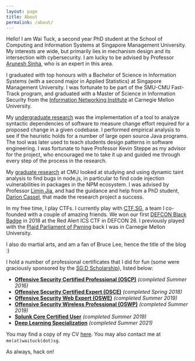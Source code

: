 ```yaml
---
layout: page
title: About
permalink: /about/
---
```


Hello! I am Wai Tuck, a second year PhD student at the School of Computing and Information Systems at Singapore Management University. My interests are wide, but primarily lies in mechanism design and its intersection with cybersecurity. I am lucky to be advised by Professor [Arunesh Sinha](http://aruneshsinha.net/), who is an expert in this area.

I graduated with top honours with a Bachelor of Science in Information Systems (with a second major in Applied Statistics) at Singapore Management University. I was fortunate to be part of the SMU-CMU Fast-Track program, and graduated with a Master of Science in Information Security from the [Information Networking Institute](https://www.cmu.edu/ini/) at Carnegie Mellon University.

My [undergraduate research](https://ieeexplore.ieee.org/document/8166695) was the implementation of a tool to analyze syntactic dependencies of software to measure change effort required for a proposed change in a given codebase. I performed empirical analysis to see if the heuristic holds for a number of large open source Java programs. The tool was later used to teach students design patterns in software engineering. I was fortunate to have Professor Kevin Steppe as my advisor for the project, who encouraged me to take it up and
guided me through every step of the process in the research.

My [graduate research](https://github.com/wongwaituck/wongwaituck.github.io/raw/master/master_thesis.pdf) at CMU looked at studying and using dynamic taint analysis to find bugs in node.js, in particular to find code injection vulnerabilities in packages in the NPM ecosystem. I was advised by Professor [Limin Jia](https://www.andrew.cmu.edu/user/liminjia/), and had the guidance and help from a PhD student, [Darion Cassel](https://darioncassel.me/), that made the research project a success.

In my free time, I play CTFs. I currently play with [CTF.SG](https://ctftime.org/team/77768), a team I co-founded with a couple of amazing friends. We won our first [DEFCON Black Badge](https://www.defcon.org/html/links/dc-black-badge.html) in 2018 at the Red Alert ICS CTF in DEFCON 26. I previously played with the [Plaid Parliament of Pwning](https://www.cmu.edu/ini/news/2019/defcon-champion20191.html) back I was in Carnegie Mellon University. 

I also do martial arts, and am a fan of Bruce Lee, hence the title of the blog :)

I hold a number of professional certificates that I did for fun (some were graciously sponsored by the [SG:D Scholarship](https://www.imda.gov.sg/IMTalent/programmes/sgd-undergraduate)), listed below:

- [**Offensive Security Certified Professional (OSCP)**](https://www.credly.com/badges/9c78ec69-eb4c-4342-83b8-8410ecdb9746/public_url) _(completed Summer 2016)_
- [**Offensive Security Certified Expert (OSCE)**](https://www.credly.com/badges/8e10a1c6-817e-4ed0-b8ec-be65f2915846/public_url) _(completed Spring 2018)_
- [**Offensive Security Web Expert (OSWE)**](https://www.credly.com/badges/dadae944-20b5-4782-a6af-f5e36b40260e/public_url) _(completed Summer 2019)_
- [**Offensive Security Wireless Professional (OSWP)**](https://www.credly.com/badges/09974b47-1ca7-41d2-b298-5ad0f3b84d59/public_url) _(completed Summer 2019)_
- [**Splunk Core Certified User**](https://www.credly.com/badges/c248e8e2-fb76-447c-84c3-a6b850a179d8/public_url) _(completed Summer 2019)_
- [**Deep Learning Specialization**](https://coursera.org/verify/specialization/MR5ZNKP93EM3) _(completed Summer 2021)_

You may find a copy of my CV [here](https://github.com/wongwaituck/wongwaituck.github.io/raw/master/CV.pdf). You may also contact me at `me(at)waituck(dot)sg`.

As always, hack on!
